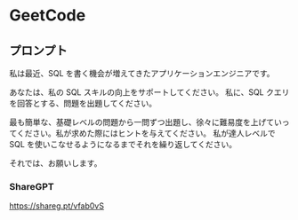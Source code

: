 # GeetCode

## プロンプト

私は最近、SQL を書く機会が増えてきたアプリケーションエンジニアです。

あなたは、私の SQL スキルの向上をサポートしてください。
私に、SQL クエリを回答とする、問題を出題してください。

最も簡単な、基礎レベルの問題から一問ずつ出題し、徐々に難易度を上げていってください。私が求めた際にはヒントを与えてください。
私が達人レベルで SQL を使いこなせるようになるまでそれを繰り返してください。

それでは、お願いします。

### ShareGPT

<https://shareg.pt/vfab0vS>
